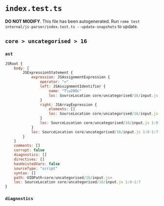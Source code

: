 # `index.test.ts`

**DO NOT MODIFY**. This file has been autogenerated. Run `rome test internal/js-parser/index.test.ts --update-snapshots` to update.

## `core > uncategorised > 16`

### `ast`

```javascript
JSRoot {
	body: [
		JSExpressionStatement {
			expression: JSAssignmentExpression {
				operator: "="
				left: JSAssignmentIdentifier {
					name: "T\u200c"
					loc: SourceLocation core/uncategorised/16/input.js 1:0-1:2 (T\u200c)
				}
				right: JSArrayExpression {
					elements: []
					loc: SourceLocation core/uncategorised/16/input.js 1:5-1:7
				}
				loc: SourceLocation core/uncategorised/16/input.js 1:0-1:7
			}
			loc: SourceLocation core/uncategorised/16/input.js 1:0-1:7
		}
	]
	comments: []
	corrupt: false
	diagnostics: []
	directives: []
	hasHoistedVars: false
	sourceType: "script"
	syntax: []
	path: UIDPath<core/uncategorised/16/input.js>
	loc: SourceLocation core/uncategorised/16/input.js 1:0-1:7
}
```

### `diagnostics`

```

```
